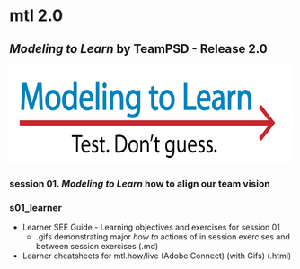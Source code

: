 # mtl 2.0

## _Modeling to Learn_ by TeamPSD - Release 2.0

[<img src = "https://github.com/lzim/teampsd/blob/master/resources/logos/mtl_testdontguess_sm.png"
height = "175" width = "650">](https://github.com/lzim/mtl/tree/master/blue/session01/s01_learner)

### session 01. _Modeling to Learn_ how to align our team vision

### s01_learner

- Learner SEE Guide - Learning objectives and exercises for session 01
  - .gifs demonstrating major *how to* actions of in session exercises and between session exercises (.md)
- Learner cheatsheets for mtl.how/live (Adobe Connect) (with Gifs) (.html)
